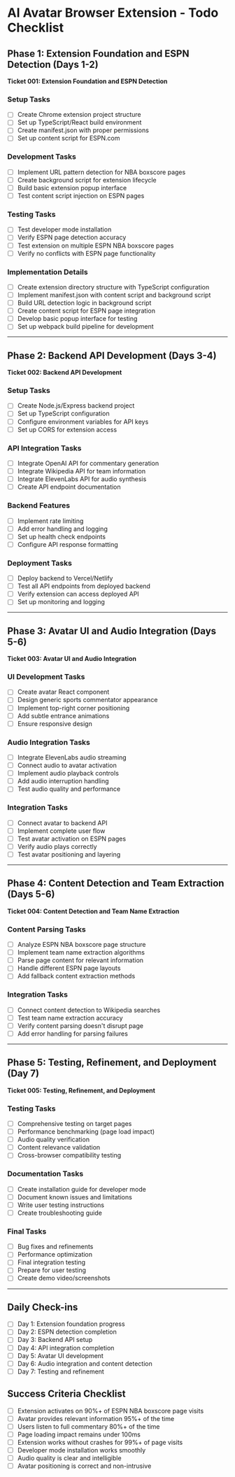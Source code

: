 # AI Avatar Browser Extension - Todo Checklist

## Phase 1: Extension Foundation and ESPN Detection (Days 1-2)
**Ticket 001: Extension Foundation and ESPN Detection**

### Setup Tasks
- [ ] Create Chrome extension project structure
- [ ] Set up TypeScript/React build environment
- [ ] Create manifest.json with proper permissions
- [ ] Set up content script for ESPN.com

### Development Tasks
- [ ] Implement URL pattern detection for NBA boxscore pages
- [ ] Create background script for extension lifecycle
- [ ] Build basic extension popup interface
- [ ] Test content script injection on ESPN pages

### Testing Tasks
- [ ] Test developer mode installation
- [ ] Verify ESPN page detection accuracy
- [ ] Test extension on multiple ESPN NBA boxscore pages
- [ ] Verify no conflicts with ESPN page functionality

### Implementation Details
- [ ] Create extension directory structure with TypeScript configuration
- [ ] Implement manifest.json with content script and background script
- [ ] Build URL detection logic in background script
- [ ] Create content script for ESPN page integration
- [ ] Develop basic popup interface for testing
- [ ] Set up webpack build pipeline for development

---

## Phase 2: Backend API Development (Days 3-4)
**Ticket 002: Backend API Development**

### Setup Tasks
- [ ] Create Node.js/Express backend project
- [ ] Set up TypeScript configuration
- [ ] Configure environment variables for API keys
- [ ] Set up CORS for extension access

### API Integration Tasks
- [ ] Integrate OpenAI API for commentary generation
- [ ] Integrate Wikipedia API for team information
- [ ] Integrate ElevenLabs API for audio synthesis
- [ ] Create API endpoint documentation

### Backend Features
- [ ] Implement rate limiting
- [ ] Add error handling and logging
- [ ] Set up health check endpoints
- [ ] Configure API response formatting

### Deployment Tasks
- [ ] Deploy backend to Vercel/Netlify
- [ ] Test all API endpoints from deployed backend
- [ ] Verify extension can access deployed API
- [ ] Set up monitoring and logging

---

## Phase 3: Avatar UI and Audio Integration (Days 5-6)
**Ticket 003: Avatar UI and Audio Integration**

### UI Development Tasks
- [ ] Create avatar React component
- [ ] Design generic sports commentator appearance
- [ ] Implement top-right corner positioning
- [ ] Add subtle entrance animations
- [ ] Ensure responsive design

### Audio Integration Tasks
- [ ] Integrate ElevenLabs audio streaming
- [ ] Connect audio to avatar activation
- [ ] Implement audio playback controls
- [ ] Add audio interruption handling
- [ ] Test audio quality and performance

### Integration Tasks
- [ ] Connect avatar to backend API
- [ ] Implement complete user flow
- [ ] Test avatar activation on ESPN pages
- [ ] Verify audio plays correctly
- [ ] Test avatar positioning and layering

---

## Phase 4: Content Detection and Team Extraction (Days 5-6)
**Ticket 004: Content Detection and Team Name Extraction**

### Content Parsing Tasks
- [ ] Analyze ESPN NBA boxscore page structure
- [ ] Implement team name extraction algorithms
- [ ] Parse page content for relevant information
- [ ] Handle different ESPN page layouts
- [ ] Add fallback content extraction methods

### Integration Tasks
- [ ] Connect content detection to Wikipedia searches
- [ ] Test team name extraction accuracy
- [ ] Verify content parsing doesn't disrupt page
- [ ] Add error handling for parsing failures

---

## Phase 5: Testing, Refinement, and Deployment (Day 7)
**Ticket 005: Testing, Refinement, and Deployment**

### Testing Tasks
- [ ] Comprehensive testing on target pages
- [ ] Performance benchmarking (page load impact)
- [ ] Audio quality verification
- [ ] Content relevance validation
- [ ] Cross-browser compatibility testing

### Documentation Tasks
- [ ] Create installation guide for developer mode
- [ ] Document known issues and limitations
- [ ] Write user testing instructions
- [ ] Create troubleshooting guide

### Final Tasks
- [ ] Bug fixes and refinements
- [ ] Performance optimization
- [ ] Final integration testing
- [ ] Prepare for user testing
- [ ] Create demo video/screenshots

---

## Daily Check-ins
- [ ] Day 1: Extension foundation progress
- [ ] Day 2: ESPN detection completion
- [ ] Day 3: Backend API setup
- [ ] Day 4: API integration completion
- [ ] Day 5: Avatar UI development
- [ ] Day 6: Audio integration and content detection
- [ ] Day 7: Testing and refinement

## Success Criteria Checklist
- [ ] Extension activates on 90%+ of ESPN NBA boxscore page visits
- [ ] Avatar provides relevant information 95%+ of the time
- [ ] Users listen to full commentary 80%+ of the time
- [ ] Page loading impact remains under 100ms
- [ ] Extension works without crashes for 99%+ of page visits
- [ ] Developer mode installation works smoothly
- [ ] Audio quality is clear and intelligible
- [ ] Avatar positioning is correct and non-intrusive
